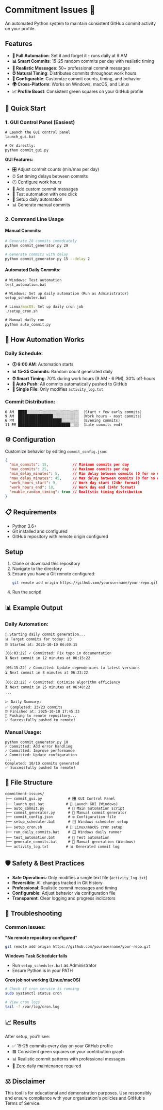 # Commitment Issues 🚀

An automated Python system to maintain consistent GitHub commit activity on your profile.

## Features

- **🤖 Full Automation**: Set it and forget it - runs daily at 6 AM
- **📊 Smart Commits**: 15-25 random commits per day with realistic timing
- **💬 Realistic Messages**: 50+ professional commit messages
- **⏰ Natural Timing**: Distributes commits throughout work hours
- **🔧 Configurable**: Customize commit counts, timing, and behavior
- **🌍 Cross-Platform**: Works on Windows, macOS, and Linux
- **📈 Profile Boost**: Consistent green squares on your GitHub profile

## 🚀 Quick Start

### 1. GUI Control Panel (Easiest)

```cmd
# Launch the GUI control panel
launch_gui.bat

# Or directly:
python commit_gui.py
```

**GUI Features:**
- 🎛️ Adjust commit counts (min/max per day)
- ⏰ Set timing delays between commits  
- 🕘 Configure work hours
- 💬 Add custom commit messages
- 🧪 Test automation with one click
- 🤖 Setup daily automation
- 📊 Generate manual commits

### 2. Command Line Usage

#### Manual Commits:
```bash
# Generate 20 commits immediately
python commit_generator.py 20

# Generate commits with delay  
python commit_generator.py 15 --delay 2
```

#### Automated Daily Commits:
```cmd
# Windows: Test automation
test_automation.bat

# Windows: Set up daily automation (Run as Administrator)
setup_scheduler.bat

# Linux/macOS: Set up daily cron job
./setup_cron.sh

# Manual daily run
python auto_commit.py
```

## 🔧 How Automation Works

### Daily Schedule:
- **🕕 6:00 AM**: Automation starts
- **📊 15-25 Commits**: Random count generated daily  
- **⏰ Smart Timing**: 70% during work hours (9 AM - 6 PM), 30% off-hours
- **🔄 Auto Push**: All commits automatically pushed to GitHub
- **📝 Single File**: Only modifies `activity_log.txt`

### Commit Distribution:
```
6 AM  ████░░░░░░░░░░░░░░░░░░░░░░░░  (Start + few early commits)
9 AM  ████████████████░░░░░░░░░░░░  (Work hours - most commits)
6 PM  ████████████████████░░░░░░░░  (Evening commits)
11 PM ████████████████████████░░░░  (Late commits end)
```

## ⚙️ Configuration

Customize behavior by editing `commit_config.json`:

```json
{
  "min_commits": 15,           // Minimum commits per day
  "max_commits": 25,           // Maximum commits per day  
  "min_delay_minutes": 5,      // Min delay between commits (0 for no delay)
  "max_delay_minutes": 45,     // Max delay between commits (0 for no delay)
  "work_hours_start": 9,       // Work day start (24hr format)
  "work_hours_end": 18,        // Work day end (24hr format)  
  "enable_random_timing": true // Realistic timing distribution
}
```

## 📋 Requirements

- Python 3.6+
- Git installed and configured
- GitHub repository with remote origin configured

## Setup

1. Clone or download this repository
2. Navigate to the directory
3. Ensure you have a Git remote configured:
   ```bash
   git remote add origin https://github.com/yourusername/your-repo.git
   ```
4. Run the script!

## 📊 Example Output

### Daily Automation:
```
🚀 Starting daily commit generation...
📊 Target commits for today: 23
⏰ Started at: 2025-10-10 06:00:15

[06:03:22] ✓ Committed: Fix typo in documentation
⏳ Next commit in 12 minutes at 06:15:22

[06:15:22] ✓ Committed: Update dependencies to latest versions  
⏳ Next commit in 8 minutes at 06:23:22

[06:23:22] ✓ Committed: Optimize algorithm efficiency
⏳ Next commit in 25 minutes at 06:48:22
...

📈 Daily Summary:
✅ Completed: 23/23 commits
⏰ Finished at: 2025-10-10 17:45:33
🔄 Pushing to remote repository...
✅ Successfully pushed to remote!
```

### Manual Usage:
```
python commit_generator.py 10
✓ Committed: Add error handling
✓ Committed: Improve performance  
✓ Committed: Update configuration
...
Completed: 10/10 commits generated
✅ Successfully pushed to remote!
```

## 📁 File Structure

```
commitment-issues/
├── commit_gui.py            # 🎛️ GUI Control Panel
├── launch_gui.bat          # 🚀 Launch GUI (Windows)
├── auto_commit.py           # 🤖 Main automation script
├── commit_generator.py      # 📝 Manual commit generator  
├── commit_config.json       # ⚙️ Configuration file
├── setup_scheduler.bat      # 🪟 Windows scheduler setup
├── setup_cron.sh           # 🐧 Linux/macOS cron setup
├── run_daily_commits.bat    # 🪟 Windows daily runner
├── test_automation.bat      # 🧪 Test automation
├── generate_commits.bat     # 📝 Manual generation (Windows)
└── activity_log.txt        # 📊 Generated commit log
```

## 🛡️ Safety & Best Practices

- **Safe Operations**: Only modifies a single text file (`activity_log.txt`)
- **Reversible**: All changes tracked in Git history
- **Professional**: Realistic commit messages and timing
- **Configurable**: Adjust behavior via configuration file
- **Transparent**: Clear logging and progress indicators

## 🔧 Troubleshooting

### Common Issues:

**"No remote repository configured"**
```bash
git remote add origin https://github.com/yourusername/your-repo.git
```

**Windows Task Scheduler fails**
- Run `setup_scheduler.bat` as Administrator
- Ensure Python is in your PATH

**Cron job not working (Linux/macOS)**
```bash
# Check if cron service is running
sudo systemctl status cron

# View cron logs
tail -f /var/log/cron.log
```

## 📈 Results

After setup, you'll see:
- ✅ 15-25 commits every day on your GitHub profile  
- 🟩 Consistent green squares on your contribution graph
- 📊 Realistic commit patterns with professional messages
- 🤖 Zero daily maintenance required

## ⚖️ Disclaimer

This tool is for educational and demonstration purposes. Use responsibly and ensure compliance with your organization's policies and GitHub's Terms of Service.